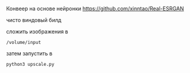 Конвеер на основе нейронки https://github.com/xinntao/Real-ESRGAN

чисто виндовый билд

сложить изображения в 
    
    /volume/input

затем запустить в 
    
    python3 upscale.py


